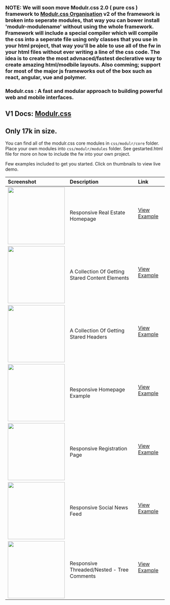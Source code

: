 
### NOTE: We will soon move Modulr.css 2.0 ( pure css ) framework to <a class="link" href="https://github.com/ModulrCSS" target="_blank">Modulr.css Organisation</a> v2 of the framework is broken into seperate modules, that way you can bower install 'modulr-modulename' without using the whole framework. Framework will include a special compiler which will compile the css into a seperate file using only classes that you use in your html project, that way you'll be able to use all of the fw in your html files without ever writing a line of the css code. The idea is to create the most advnaced/fastest declerative way to create amazing html/modbile layouts. Also comming; support for most of the major js frameworks out of the box such as react, angular, vue and polymer.


### Modulr.css : A fast and modular approach to building powerful web and mobile interfaces.
V1 Docs: [Modulr.css](https://decorator.io/modulr/) 
---
Only 17k in size.
---

You can find all of the modulr.css core modules in ```css/modulr/core``` folder. 
Place your own modules into ```css/modulr/modules``` folder.
See gestarted.html file for more on how to include the fw into your own project.

Few examples included to get you started. Click on thumbnails to view live demo.

| Screenshot    | Description  | Link       
|:------------- |:-------------|:-----|
| <a class="link" href="http://codepen.io/decorator/full/BKqLvj" target="_blank"><img src="https://decorator.io/modulr/webroot/media/estatetmb.png" width="180"></a>    | Responsive Real Estate Homepage |<a class="grid-title" href="http://codepen.io/decorator/full/BKqLvj" target="_blank">View Example</a></p> |
| <a class="link" href="http://codepen.io/collection/AVvZMK/" target="_blank"><img src="https://decorator.io/modulr/webroot/media/content.png" width="180"></a>    | A Collection Of Getting Stared Content Elements  |<a class="grid-title" href="http://codepen.io/collection/AVvZMK/" target="_blank">View Example</a></p> |
| <a class="link" href="http://codepen.io/collection/nmyMwm/" target="_blank"><img src="https://decorator.io/modulr/webroot/media/headers.png" width="180"></a>    | A Collection Of Getting Stared Headers  |<a class="grid-title" href="http://codepen.io/collection/nmyMwm//" target="_blank">View Example</a></p> |
| <a class="link" href="http://codepen.io/decorator/full/yOKPyX" target="_blank"><img src="https://decorator.io/modulr/webroot/media/example-one.jpg" width="180"></a>    | Responsive Homepage Example |<a class="grid-title" href="http://codepen.io/decorator/full/yOKPyX" target="_blank">View Example</a></p> |
| <a class="link" href="http://codepen.io/decorator/full/YqaaOP" target="_blank"><img src="https://decorator.io/modulr/webroot/media/register-example.jpg" width="180"></a>    | Responsive Registration Page  |<a class="grid-title" href="http://codepen.io/decorator/full/YqaaOP" target="_blank">View Example</a></p> |
| <a class="link" href="http://codepen.io/decorator/full/PNRaJL" target="_blank"><img src="https://decorator.io/modulr/webroot/media/feed-example.jpg" width="180"></a>    | Responsive Social News Feed  |<a class="grid-title" href="http://codepen.io/decorator/full/PNRaJL" target="_blank">View Example</a></p> |
| <a class="link" href="http://codepen.io/decorator/full/qZJKyB/" target="_blank"><img src="https://decorator.io/modulr/webroot/media/comments.png" width="180"></a>    | Responsive Threaded/Nested - Tree Comments   |<a class="grid-title" href="http://codepen.io/decorator/full/qZJKyB/" target="_blank">View Example</a></p> |

